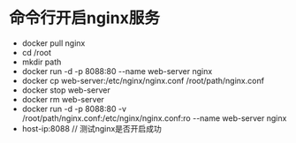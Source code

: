 # 命令行开启nginx服务
- docker pull nginx
- cd /root
- mkdir path
- docker run -d -p 8088:80 --name web-server nginx
- docker cp web-server:/etc/nginx/nginx.conf /root/path/nginx.conf
- docker stop web-server
- docker rm web-server
- docker run -d -p 8088:80 -v /root/path/nginx.conf:/etc/nginx/nginx.conf:ro --name web-server nginx
- host-ip:8088  // 测试nginx是否开启成功